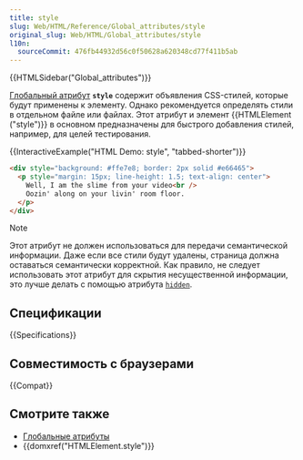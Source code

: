 ```yaml
---
title: style
slug: Web/HTML/Reference/Global_attributes/style
original_slug: Web/HTML/Global_attributes/style
l10n:
  sourceCommit: 476fb44932d56c0f50628a620348cd77f411b5ab
---
```


{{HTMLSidebar("Global_attributes")}}

[Глобальный атрибут](/ru/docs/Web/HTML/Global_attributes) **`style`** содержит объявления CSS-стилей, которые будут применены к элементу. Однако рекомендуется определять стили в отдельном файле или файлах. Этот атрибут и элемент {{HTMLElement ("style")}} в основном предназначены для быстрого добавления стилей, например, для целей тестирования.

{{InteractiveExample("HTML Demo: style", "tabbed-shorter")}}

```html interactive-example
<div style="background: #ffe7e8; border: 2px solid #e66465">
  <p style="margin: 15px; line-height: 1.5; text-align: center">
    Well, I am the slime from your video<br />
    Oozin' along on your livin' room floor.
  </p>
</div>
```

> [!NOTE]
> Этот атрибут не должен использоваться для передачи семантической информации. Даже если все стили будут удалены, страница должна оставаться семантически корректной. Как правило, не следует использовать этот атрибут для скрытия несущественной информации, это лучше делать с помощью атрибута [`hidden`](/ru/docs/Web/HTML/Global_attributes/hidden).

## Спецификации

{{Specifications}}

## Совместимость с браузерами

{{Compat}}

## Смотрите также

- [Глобальные атрибуты](/ru/docs/Web/HTML/Global_attributes)
- {{domxref("HTMLElement.style")}}
